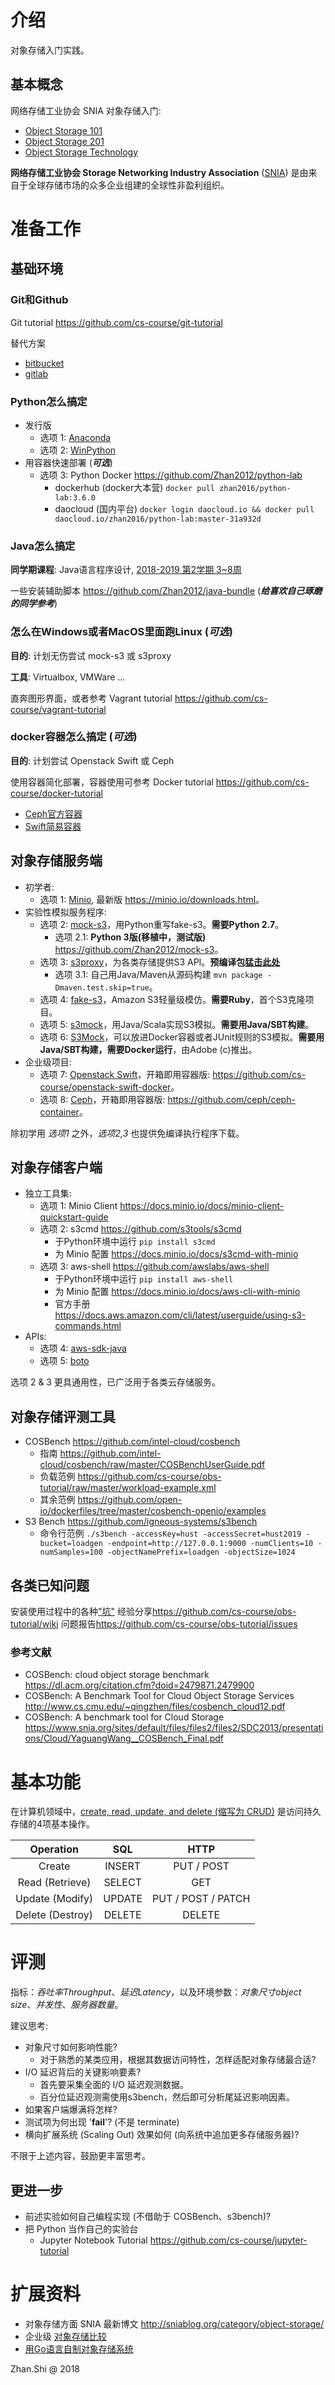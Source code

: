 # 介绍

对象存储入门实践。

## 基本概念

网络存储工业协会 SNIA 对象存储入门:
* [Object Storage 101](http://www.snia.org/sites/default/files/Object_Storage_101.pdf)
* [Object Storage 201](https://www.snia.org/sites/default/files/Object_Storage_201_Final_1.pdf)
* [Object Storage Technology](http://www.snia.org/sites/default/education/tutorials/2013/spring/file/BrentWelch_Object_Storage_Technology.pdf)

**网络存储工业协会 Storage Networking Industry Association** ([SNIA](https://www.snia.org/)) 是由来自于全球存储市场的众多企业组建的全球性非盈利组织。

# 准备工作

## 基础环境

### Git和Github

Git tutorial <https://github.com/cs-course/git-tutorial>

替代方案

- [bitbucket](https://bitbucket.org/)
- [gitlab](https://about.gitlab.com/)

### Python怎么搞定

* 发行版
    * 选项 1: [Anaconda](https://www.anaconda.com/)
    * 选项 2: [WinPython](http://winpython.github.io/)
* 用容器快速部署 (_**可选**_)
    * 选项 3: Python Docker <https://github.com/Zhan2012/python-lab>
        * dockerhub (docker大本营) `docker pull zhan2016/python-lab:3.6.0`
        * daocloud (国内平台) `docker login daocloud.io && docker pull daocloud.io/zhan2016/python-lab:master-31a932d`

### Java怎么搞定

**同学期课程**: Java语言程序设计, [2018-2019 第2学期 3~8周](http://jwc.hust.edu.cn/info/1161/6721.htm)

一些安装辅助脚本 <https://github.com/Zhan2012/java-bundle> (_**给喜欢自己琢磨的同学参考**_)

### 怎么在Windows或者MacOS里面跑Linux (_**可选**_)

**目的**: 计划无伤尝试 mock-s3 或 s3proxy

**工具**: Virtualbox, VMWare ...

直奔图形界面，或者参考 Vagrant tutorial <https://github.com/cs-course/vagrant-tutorial>

### docker容器怎么搞定 (_**可选**_)

**目的**: 计划尝试 Openstack Swift 或 Ceph

使用容器简化部署，容器使用可参考 Docker tutorial <https://github.com/cs-course/docker-tutorial>

- [Ceph官方容器](https://hub.docker.com/r/ceph/ceph)
- [Swift简易容器](https://hub.docker.com/r/fnndsc/docker-swift-onlyone)

## 对象存储服务端

* 初学者:
    * 选项 1: [Minio](https://minio.io/), 最新版 <https://minio.io/downloads.html>。
* 实验性模拟服务程序:
    * 选项 2: [mock-s3](https://github.com/jserver/mock-s3)，用Python重写fake-s3。**需要Python 2.7**。
        * 选项 2.1: **Python 3版(移植中，测试版)** <https://github.com/Zhan2012/mock-s3>。
    * 选项 3: [s3proxy](https://github.com/gaul/s3proxy)，为各类存储提供S3 API。**预编译包[猛击此处](https://github.com/gaul/s3proxy/releases)**
        * 选项 3.1: 自己用Java/Maven从源码构建 `mvn package -Dmaven.test.skip=true`。
    * 选项 4: [fake-s3](https://github.com/jubos/fake-s3)，Amazon S3轻量级模仿。**需要Ruby**，首个S3克隆项目。
    * 选项 5: [s3mock](https://github.com/findify/s3mock)，用Java/Scala实现S3模拟。**需要用Java/SBT构建**。
    * 选项 6: [S3Mock](https://github.com/adobe/S3Mock)，可以放进Docker容器或者JUnit规则的S3模拟。**需要用Java/SBT构建，需要Docker运行**，由Adobe (c)推出。
* 企业级项目:
    * 选项 7: [Openstack Swift](https://wiki.openstack.org/wiki/Swift)，开箱即用容器版: <https://github.com/cs-course/openstack-swift-docker>。
    * 选项 8: [Ceph](https://ceph.com/)，开箱即用容器版: <https://github.com/ceph/ceph-container>。

除初学用 _选项1_ 之外，_选项2,3_ 也提供免编译执行程序下载。

## 对象存储客户端

* 独立工具集:
    * 选项 1: Minio Client <https://docs.minio.io/docs/minio-client-quickstart-guide>
    * 选项 2: s3cmd <https://github.com/s3tools/s3cmd>
        * 于Python环境中运行 `pip install s3cmd`
        * 为 Minio 配置 <https://docs.minio.io/docs/s3cmd-with-minio>
    * 选项 3: aws-shell <https://github.com/awslabs/aws-shell>
        * 于Python环境中运行 `pip install aws-shell`
        * 为 Minio 配置 <https://docs.minio.io/docs/aws-cli-with-minio>
        * 官方手册 <https://docs.aws.amazon.com/cli/latest/userguide/using-s3-commands.html>
* APIs:
    * 选项 4: [aws-sdk-java](https://aws.amazon.com/cn/sdk-for-java/)
    * 选项 5: [boto](https://github.com/boto/boto3)

选项 2 & 3 更具通用性，已广泛用于各类云存储服务。

## 对象存储评测工具

* COSBench <https://github.com/intel-cloud/cosbench>
    * 指南 <https://github.com/intel-cloud/cosbench/raw/master/COSBenchUserGuide.pdf>
    * 负载范例 <https://github.com/cs-course/obs-tutorial/raw/master/workload-example.xml>
    * 其余范例 <https://github.com/open-io/dockerfiles/tree/master/cosbench-openio/examples>
* S3 Bench <https://github.com/igneous-systems/s3bench>
    * 命令行范例 `./s3bench -accessKey=hust -accessSecret=hust2019 -bucket=loadgen -endpoint=http://127.0.0.1:9000 -numClients=10 -numSamples=100 -objectNamePrefix=loadgen -objectSize=1024`

## 各类已知问题

安装使用过程中的各种["坑"](known-issues.md)
经验分享<https://github.com/cs-course/obs-tutorial/wiki>
问题报告<https://github.com/cs-course/obs-tutorial/issues>

### 参考文献

* COSBench: cloud object storage benchmark https://dl.acm.org/citation.cfm?doid=2479871.2479900
* COSBench: A Benchmark Tool for Cloud Object Storage Services <http://www.cs.cmu.edu/~qingzhen/files/cosbench_cloud12.pdf>
* COSBench: A benchmark tool for Cloud Storage <https://www.snia.org/sites/default/files/files2/files2/SDC2013/presentations/Cloud/YaguangWang__COSBench_Final.pdf>

# 基本功能

在计算机领域中，[create, read, update, and delete (缩写为 CRUD)](https://en.wikipedia.org/wiki/Create,_read,_update_and_delete) 是访问持久存储的4项基本操作。

| Operation        | SQL    | HTTP               |
| :---:            | :---:  | :---:              |
| Create           | INSERT | PUT / POST         |
| Read (Retrieve)  | SELECT | GET                |
| Update (Modify)  | UPDATE | PUT / POST / PATCH |
| Delete (Destroy) | DELETE | DELETE             |

# 评测

指标：*吞吐率Throughput*、*延迟Latency*，以及环境参数：*对象尺寸object size*、*并发性*、*服务器数量*。

建议思考:

* 对象尺寸如何影响性能?
    * 对于熟悉的某类应用，根据其数据访问特性，怎样适配对象存储最合适?
* I/O 延迟背后的关键影响要素?
    * 首先要采集全面的 I/O 延迟观测数据。
    * 百分位延迟观测需使用s3bench，然后即可分析尾延迟影响因素。
* 如果客户端爆满将怎样?
* 测试项为何出现 '**fail**'? (不是 terminate)
* 横向扩展系统 (Scaling Out) 效果如何 (向系统中追加更多存储服务器)?

不限于上述内容，鼓励更丰富思考。

## 更进一步

* 前述实验如何自己编程实现 (不借助于 COSBench、s3bench)?
* 把 Python 当作自己的实验台
    * Jupyter Notebook Tutorial <https://github.com/cs-course/jupyter-tutorial>

# 扩展资料

* 对象存储方面 SNIA 最新博文 <http://sniablog.org/category/object-storage/>
* 企业级 [对象存储比较](http://gaul.org/object-store-comparison/)
* [用Go语言自制对象存储系统](https://github.com/stuarthu/go-implement-your-object-storage)

Zhan.Shi @ 2018
